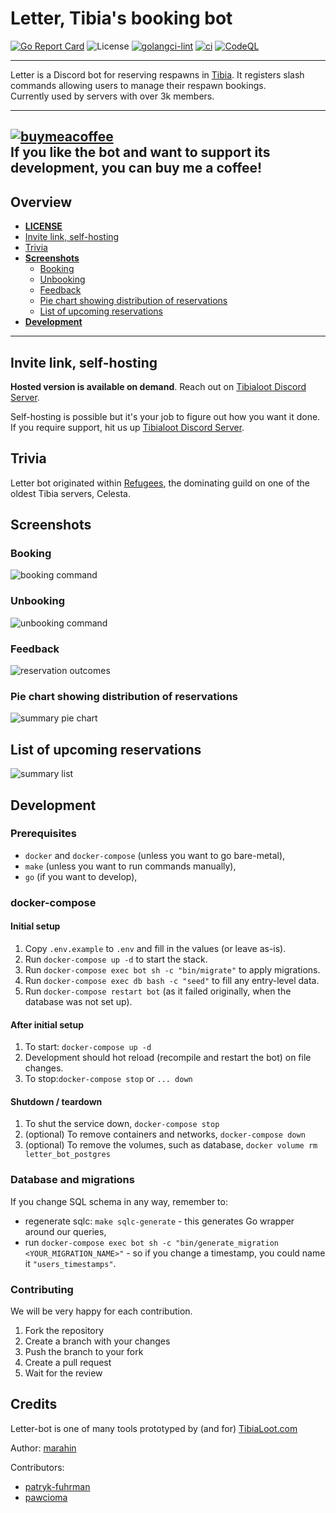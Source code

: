 # Letter, Tibia's booking bot

[![Go Report Card](https://goreportcard.com/badge/github.com/marahin/letter-bot)](https://goreportcard.com/report/github.com/marahin/letter-bot)
![License](https://img.shields.io/github/license/marahin/letter-bot)
[![golangci-lint](https://github.com/Marahin/letter-bot/actions/workflows/golangci-lint.yml/badge.svg?branch=main)](https://github.com/Marahin/letter-bot/actions/workflows/golangci-lint.yml)
[![ci](https://github.com/Marahin/letter-bot/actions/workflows/test.yml/badge.svg)](https://github.com/Marahin/letter-bot/actions/workflows/test.yml)
[![CodeQL](https://github.com/Marahin/letter-bot/actions/workflows/github-code-scanning/codeql/badge.svg)](https://github.com/Marahin/letter-bot/actions/workflows/github-code-scanning/codeql)

---

Letter is a Discord bot for reserving respawns in [Tibia](https://tibia.com). It registers slash commands allowing users to manage their respawn bookings.  
Currently used by servers with over 3k members. 


---

[![buymeacoffee](https://img.buymeacoffee.com/button-api/?text=Buy%20me%20a%20coffee&emoji=&slug=marahin&button_colour=FFDD00&font_colour=000000&font_family=Cookie&outline_colour=000000&coffee_colour=ffffff)](https://www.buymeacoffee.com/marahin)  
If you like the bot and want to support its development, you can buy me a coffee!
---
## Overview
* [**LICENSE**](LICENSE)
* [Invite link, self-hosting](#Invite-link-self-hosting)
* [Trivia](#Trivia)
* [**Screenshots**](#Screenshots)
  * [Booking](#Booking)
  * [Unbooking](#Unbooking)
  * [Feedback](#Feedback)
  * [Pie chart showing distribution of reservations](#Pie-chart-showing-distribution-of-reservations)
  * [List of upcoming reservations](#List-of-upcoming-reservations)
* [**Development**](#Development)


--- 
## Invite link, self-hosting

**Hosted version is available on demand**. Reach out on [Tibialoot Discord Server](https://discord.com/invite/F4YKgsnzmc). 

Self-hosting is possible but it's your job to figure out how you want it done. If you require support, hit us up [Tibialoot Discord Server](https://discord.com/invite/F4YKgsnzmc).

## Trivia

Letter bot originated within [Refugees](https://www.tibia.com/community/?subtopic=guilds&page=view&GuildName=Refugees), the dominating guild on one of the oldest Tibia servers, Celesta.

## Screenshots

### Booking

![booking command](docs/booking.png)

### Unbooking

![unbooking command](docs/unbooking.png)

### Feedback

![reservation outcomes](docs/reservations_outcomes.png)

### Pie chart showing distribution of reservations

![summary pie chart](docs/summary_pie_chart.png)

## List of upcoming reservations

![summary list](docs/sample_summary_list.png)

## Development

### Prerequisites

* `docker` and `docker-compose` (unless you want to go bare-metal),
* `make` (unless you want to run commands manually),
* `go` (if you want to develop),

### docker-compose

#### Initial setup

1. Copy `.env.example` to `.env` and fill in the values (or leave as-is).
3. Run `docker-compose up -d` to start the stack.
4. Run `docker-compose exec bot sh -c "bin/migrate"` to apply migrations.
4. Run `docker-compose exec db bash -c "seed"` to fill any entry-level data.
5. Run `docker-compose restart bot` (as it failed originally, when the database was not set up).

#### After initial setup

1. To start: `docker-compose up -d`
2. Development should hot reload (recompile and restart the bot) on file changes.
2. To stop:`docker-compose stop` or `... down`

#### Shutdown / teardown

1. To shut the service down, `docker-compose stop`
2. (optional) To remove containers and networks, `docker-compose down`
2. (optional) To remove the volumes, such as database, `docker volume rm letter_bot_postgres`

### Database and migrations

If you change SQL schema in any way, remember to:

* regenerate sqlc: `make sqlc-generate` - this generates Go wrapper around our queries,
* run `docker-compose exec bot sh -c "bin/generate_migration <YOUR_MIGRATION_NAME>"` - so if you change a timestamp, you could name it `"users_timestamps"`.

### Contributing

We will be very happy for each contribution. 

1. Fork the repository
2. Create a branch with your changes
3. Push the branch to your fork
4. Create a pull request
5. Wait for the review

## Credits
Letter-bot is one of many tools prototyped by (and for) [TibiaLoot.com](https://tibialoot.com)  

Author: [marahin](https://github.com/marahin)

Contributors: 

* [patryk-fuhrman](https://github.com/patryk-fuhrman)
* [pawcioma](https://github.com/pawcioma/)
